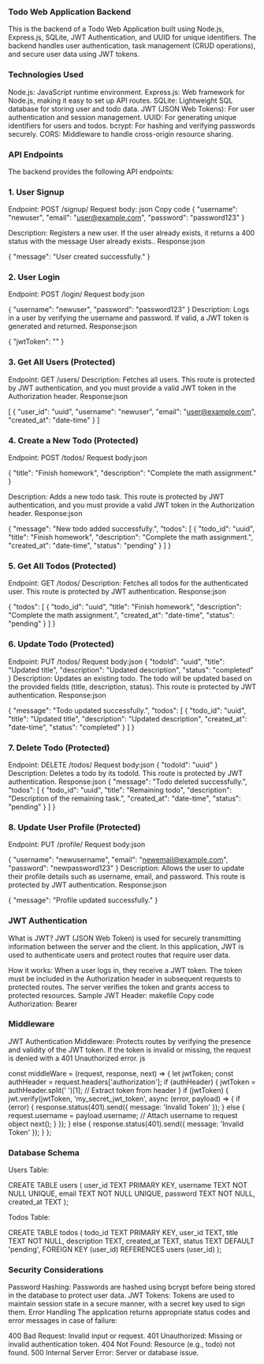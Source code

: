 ### Todo Web Application Backend
This is the backend of a Todo Web Application built using Node.js, Express.js, SQLite, JWT Authentication, and UUID for unique identifiers. The backend handles user authentication, task management (CRUD operations), and secure user data using JWT tokens.

### Technologies Used
Node.js: JavaScript runtime environment.
Express.js: Web framework for Node.js, making it easy to set up API routes.
SQLite: Lightweight SQL database for storing user and todo data.
JWT (JSON Web Tokens): For user authentication and session management.
UUID: For generating unique identifiers for users and todos.
bcrypt: For hashing and verifying passwords securely.
CORS: Middleware to handle cross-origin resource sharing.


### API Endpoints
The backend provides the following API endpoints:

### 1. User Signup

Endpoint: POST /signup/
Request body:
json
Copy code
{
  "username": "newuser",
  "email": "user@example.com",
  "password": "password123"
}

Description: Registers a new user. If the user already exists, it returns a 400 status with the message User already exists..
Response:json

{
  "message": "User created successfully."
}



### 2. User Login

Endpoint: POST /login/
Request body:json

{
  "username": "newuser",
  "password": "password123"
}
Description: Logs in a user by verifying the username and password. If valid, a JWT token is generated and returned.
Response:json

{
  "jwtToken": "<jwt-token>"
}


### 3. Get All Users (Protected)

Endpoint: GET /users/
Description: Fetches all users. This route is protected by JWT authentication, and you must provide a valid JWT token in the Authorization header.
Response:json

[
  {
    "user_id": "uuid",
    "username": "newuser",
    "email": "user@example.com",
    "created_at": "date-time"
  }
]

### 4. Create a New Todo (Protected)

Endpoint: POST /todos/
Request body:json

{
  "title": "Finish homework",
  "description": "Complete the math assignment."
}

Description: Adds a new todo task. This route is protected by JWT authentication, and you must provide a valid JWT token in the Authorization header.
Response:json

{
  "message": "New todo added successfully.",
  "todos": [
    {
      "todo_id": "uuid",
      "title": "Finish homework",
      "description": "Complete the math assignment.",
      "created_at": "date-time",
      "status": "pending"
    }
  ]
}


### 5. Get All Todos (Protected)

Endpoint: GET /todos/
Description: Fetches all todos for the authenticated user. This route is protected by JWT authentication.
Response:json

{
  "todos": [
    {
      "todo_id": "uuid",
      "title": "Finish homework",
      "description": "Complete the math assignment.",
      "created_at": "date-time",
      "status": "pending"
    }
  ]
}


### 6. Update Todo (Protected)

Endpoint: PUT /todos/
Request body:json
{
  "todoId": "uuid",
  "title": "Updated title",
  "description": "Updated description",
  "status": "completed"
}
Description: Updates an existing todo. The todo will be updated based on the provided fields (title, description, status). This route is protected by JWT authentication.
Response:json

{
  "message": "Todo updated successfully.",
  "todos": [
    {
      "todo_id": "uuid",
      "title": "Updated title",
      "description": "Updated description",
      "created_at": "date-time",
      "status": "completed"
    }
  ]
}


### 7. Delete Todo (Protected)

Endpoint: DELETE /todos/
Request body:json
{
  "todoId": "uuid"
}
Description: Deletes a todo by its todoId. This route is protected by JWT authentication.
Response:json
{
  "message": "Todo deleted successfully.",
  "todos": [
    {
      "todo_id": "uuid",
      "title": "Remaining todo",
      "description": "Description of the remaining task.",
      "created_at": "date-time",
      "status": "pending"
    }
  ]
}


### 8. Update User Profile (Protected)

Endpoint: PUT /profile/
Request body:json

{
  "username": "newusername",
  "email": "newemail@example.com",
  "password": "newpassword123"
}
Description: Allows the user to update their profile details such as username, email, and password. This route is protected by JWT authentication.
Response:json

{
  "message": "Profile updated successfully."
}


### JWT Authentication
What is JWT?
JWT (JSON Web Token) is used for securely transmitting information between the server and the client. In this application, JWT is used to authenticate users and protect routes that require user data.

How it works:
When a user logs in, they receive a JWT token.
The token must be included in the Authorization header in subsequent requests to protected routes.
The server verifies the token and grants access to protected resources.
Sample JWT Header:
makefile
Copy code
Authorization: Bearer <jwt-token>

### Middleware
JWT Authentication Middleware: Protects routes by verifying the presence and validity of the JWT token. If the token is invalid or missing, the request is denied with a 401 Unauthorized error.
js

const middleWare = (request, response, next) => {
    let jwtToken;
    const authHeader = request.headers['authorization'];
    if (authHeader) {
        jwtToken = authHeader.split(' ')[1]; // Extract token from header
    }
    if (jwtToken) {
        jwt.verify(jwtToken, 'my_secret_jwt_token', async (error, payload) => {
            if (error) {
                response.status(401).send({ message: 'Invalid Token' });
            } else {
                request.username = payload.username; // Attach username to request object
                next();
            }
        });
    } else {
        response.status(401).send({ message: 'Invalid Token' });
    }
};


### Database Schema
Users Table:


CREATE TABLE users (
    user_id TEXT PRIMARY KEY,
    username TEXT NOT NULL UNIQUE,
    email TEXT NOT NULL UNIQUE,
    password TEXT NOT NULL,
    created_at TEXT
);


Todos Table:

CREATE TABLE todos (
    todo_id TEXT PRIMARY KEY,
    user_id TEXT,
    title TEXT NOT NULL,
    description TEXT,
    created_at TEXT,
    status TEXT DEFAULT 'pending',
    FOREIGN KEY (user_id) REFERENCES users (user_id)
);


### Security Considerations
Password Hashing: Passwords are hashed using bcrypt before being stored in the database to protect user data.
JWT Tokens: Tokens are used to maintain session state in a secure manner, with a secret key used to sign them.
Error Handling
The application returns appropriate status codes and error messages in case of failure:

400 Bad Request: Invalid input or request.
401 Unauthorized: Missing or invalid authentication token.
404 Not Found: Resource (e.g., todo) not found.
500 Internal Server Error: Server or database issue.